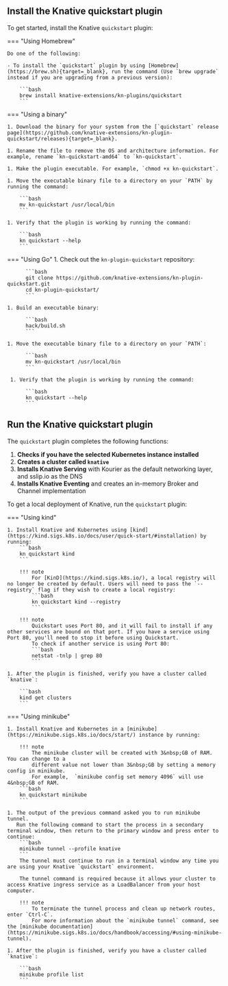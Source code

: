 <!-- Snippet used in the following topics:
- /docs/getting-started/quickstart-install.md
- /docs/install/quickstart-install.md
-->
## Install the Knative quickstart plugin

To get started, install the Knative `quickstart` plugin:

=== "Using Homebrew"

    Do one of the following:

    - To install the `quickstart` plugin by using [Homebrew](https://brew.sh){target=_blank}, run the command (Use `brew upgrade` instead if you are upgrading from a previous version):

        ```bash
        brew install knative-extensions/kn-plugins/quickstart
        ```

=== "Using a binary"

    1. Download the binary for your system from the [`quickstart` release page](https://github.com/knative-extensions/kn-plugin-quickstart/releases){target=_blank}.

    1. Rename the file to remove the OS and architecture information. For example, rename `kn-quickstart-amd64` to `kn-quickstart`.

    1. Make the plugin executable. For example, `chmod +x kn-quickstart`.

    1. Move the executable binary file to a directory on your `PATH` by running the command:

        ```bash
        mv kn-quickstart /usr/local/bin
        ```

    1. Verify that the plugin is working by running the command:

        ```bash
        kn quickstart --help
        ```

=== "Using Go"
    1. Check out the `kn-plugin-quickstart` repository:

          ```bash
          git clone https://github.com/knative-extensions/kn-plugin-quickstart.git
          cd kn-plugin-quickstart/
          ```

    1. Build an executable binary:

          ```bash
          hack/build.sh
          ```

    1. Move the executable binary file to a directory on your `PATH`:

          ```bash
          mv kn-quickstart /usr/local/bin
          ```

     1. Verify that the plugin is working by running the command:

          ```bash
          kn quickstart --help
          ```

## Run the Knative quickstart plugin

The `quickstart` plugin completes the following functions:

1. **Checks if you have the selected Kubernetes instance installed**
1. **Creates a cluster called `knative`**
1. **Installs Knative Serving** with Kourier as the default networking layer, and sslip.io as the DNS
1. **Installs Knative Eventing** and creates an in-memory Broker and Channel implementation


To get a local deployment of Knative, run the `quickstart` plugin:

=== "Using kind"


    1. Install Knative and Kubernetes using [kind](https://kind.sigs.k8s.io/docs/user/quick-start/#installation) by running:
        ```bash
        kn quickstart kind
        ```

        !!! note
            For [KinD](https://kind.sigs.k8s.io/), a local registry will no longer be created by default. Users will need to pass the `--registry` flag if they wish to create a local registry:
            ```bash
            kn quickstart kind --registry
            ```

        !!! note
            Quickstart uses Port 80, and it will fail to install if any other services are bound on that port. If you have a service using Port 80, you'll need to stop it before using Quickstart.
            To check if another service is using Port 80:
            ```bash
            netstat -tnlp | grep 80
            ```

    1. After the plugin is finished, verify you have a cluster called `knative`:

        ```bash
        kind get clusters
        ```

=== "Using minikube"

    1. Install Knative and Kubernetes in a [minikube](https://minikube.sigs.k8s.io/docs/start/) instance by running:

        !!! note
            The minikube cluster will be created with 3&nbsp;GB of RAM. You can change to a
            different value not lower than 3&nbsp;GB by setting a memory config in minikube.
            For example,  `minikube config set memory 4096` will use 4&nbsp;GB of RAM.
        ```bash
        kn quickstart minikube
        ```

    1. The output of the previous command asked you to run minikube tunnel.
       Run the following command to start the process in a secondary terminal window, then return to the primary window and press enter to continue:
        ```bash
        minikube tunnel --profile knative
        ```
        The tunnel must continue to run in a terminal window any time you are using your Knative `quickstart` environment.

        The tunnel command is required because it allows your cluster to access Knative ingress service as a LoadBalancer from your host computer.

        !!! note
            To terminate the tunnel process and clean up network routes, enter `Ctrl-C`.
            For more information about the `minikube tunnel` command, see the [minikube documentation](https://minikube.sigs.k8s.io/docs/handbook/accessing/#using-minikube-tunnel).

    1. After the plugin is finished, verify you have a cluster called `knative`:

        ```bash
        minikube profile list
        ```
